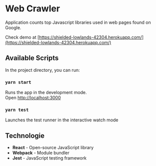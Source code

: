 # Web Crawler

Application counts top Javascript libraries used in web pages found on Google. 

Check demo at [https://shielded-lowlands-42304.herokuapp.com/](https://shielded-lowlands-42304.herokuapp.com/)

## Available Scripts

In the project directory, you can run:

### `yarn start`

Runs the app in the development mode.\
Open [http://localhost:3000](http://localhost:3000)

### `yarn test`
Launches the test runner in the interactive watch mode

## Technologie

- **React** - Open-source JavaScript library
- **Webpack** - Module bundler
- **Jest** - JavaScript testing framework